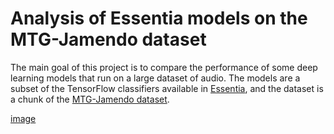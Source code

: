 # Analysis of Essentia models on the MTG-Jamendo dataset

The main goal of this project is to compare the performance of some deep learning models that run on a large dataset of audio. The models are a subset of the TensorFlow classifiers available in [Essentia](https://essentia.upf.edu/), and the dataset is a chunk of the [MTG-Jamendo dataset](https://github.com/MTG/mtg-jamendo-dataset).

[image](https://drive.google.com/uc?export=view&id=1AAGwgU8HD6jDBfddNNt2IMUY3fWdbBuz)

